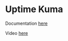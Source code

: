 # Uptime Kuma

Documentation [here](https://docs.technotim.live/posts/uptime-kuma/)

Video [here](https://www.youtube.com/watch?v=r_A5NKkAqZM)

